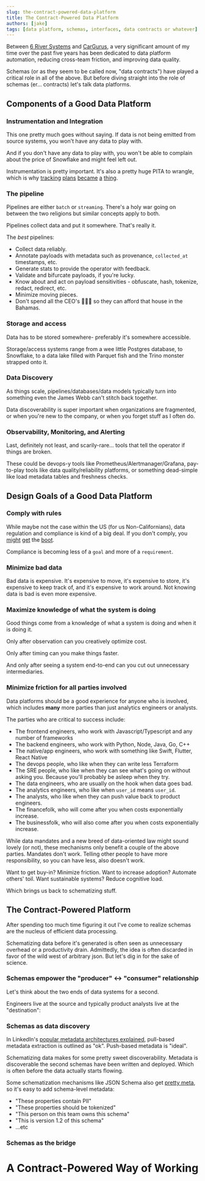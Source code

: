 ```yaml
---
slug: the-contract-powered-data-platform
title: The Contract-Powered Data Platform
authors: [jake]
tags: [data platform, schemas, interfaces, data contracts or whatever]
---
```


Between [6 River Systems](https://6river.com/?utm_source=buz.dev&utm_content=hiitsme) and [CarGurus](https://www.cargurus.com/), a very significant amount of my time over the past five years has been dedicated to data platform automation, reducing cross-team friction, and improving data quality.

Schemas (or as they seem to be called now, "data contracts") have played a critical role in all of the above. But before diving straight into the role of schemas (er... contracts) let's talk data platforms.


## Components of a Good Data Platform

### Instrumentation and Integration

This one pretty much goes without saying. If data is not being emitted from source systems, you won't have any data to play with.

And if you don't have any data to play with, you won't be able to complain about the price of Snowflake and might feel left out.

Instrumentation is pretty important. It's also a pretty huge PITA to wrangle, which is why [tracking](https://segment.com/academy/collecting-data/how-to-create-a-tracking-plan/) [plans](https://amplitude.com/blog/create-tracking-plan) [became](https://www.avo.app/blog/what-is-a-tracking-plan-and-why-do-you-need-one) [a](https://www.indicative.com/resource/data-tracking-plan/) [thing](https://www.trackingplan.com/).

### The pipeline

Pipelines are either `batch` or `streaming`. There's a holy war going on between the two religions but similar concepts apply to both.

Pipelines collect data and put it somewhere. That's really it.

The _best_ pipelines:

- Collect data reliably.
- Annotate payloads with metadata such as provenance, `collected_at` timestamps, etc.
- Generate stats to provide the operator with feedback.
- Validate and bifurcate payloads, if you're lucky.
- Know about and act on payload sensitivities - obfuscate, hash, tokenize, redact, redirect, etc.
- Minimize moving pieces.
- Don't spend all the CEO's 💸💸💸 so they can afford that house in the Bahamas.


### Storage and access

Data has to be stored somewhere- preferably it's somewhere accessible.

Storage/access systems range from a wee little Postgres database, to Snowflake, to a data lake filled with Parquet fish and the Trino monster strapped onto it.

### Data Discovery

As things scale, pipelines/databases/data models typically turn into something even the James Webb can't stitch back together.

Data discoverability is super important when organizations are fragmented, or when you're new to the company, or when you forget stuff as I often do.


### Observability, Monitoring, and Alerting

Last, definitely not least, and scarily-rare... tools that tell the operator if things are broken.

These could be devops-y tools like Prometheus/Alertmanager/Grafana, pay-to-play tools like data quality/reliability platforms, or something dead-simple like load metadata tables and freshness checks.


## Design Goals of a Good Data Platform

### Comply with rules

While maybe not the case within the US (for us Non-Californians), data regulation and compliance is kind of a big deal. If you don't comply, you [might](https://www.wired.com/story/google-analytics-europe-austria-privacy-shield/) [get](https://techcrunch.com/2022/06/23/google-analytics-italy-eu-data-transfers/) the [boot](https://edpb.europa.eu/news/national-news/2022/italian-sa-bans-use-google-analytics-no-adequate-safeguards-data-transfers_en).

Compliance is becoming less of a `goal` and more of a `requirement`.

### Minimize bad data

Bad data is expensive. It's expensive to move, it's expensive to store, it's expensive to keep track of, and it's expensive to work around. Not knowing data is bad is even more expensive.

### Maximize knowledge of what the system is doing

Good things come from a knowledge of what a system is doing and when it is doing it.

Only after observation can you creatively optimize cost.

Only after timing can you make things faster.

And only after seeing a system end-to-end can you cut out unnecessary intermediaries.


### Minimize friction for all parties involved

Data platforms should be a good experience for anyone who is involved, which includes **many** more parties than just analytics engineers or analysts.

The parties who are critical to success include:

- The frontend engineers, who work with Javascript/Typescript and any number of frameworks 
- The backend engineers, who work with Python, Node, Java, Go, C++
- The native/app engineers, who work with something like Swift, Flutter, React Native
- The devops people, who like when they can write less Terraform
- The SRE people, who like when they can see what's going on without asking you. Because you'll probably be asleep when they try.
- The data engineers, who are usually on the hook when data goes bad.
- The analytics engineers, who like when `user_id` means `user_id`.
- The analysts, who like when they can push value back to product engineers.
- The financefolk, who will come after you when costs exponentially increase.
- The businessfolk, who will also come after you when costs exponentially increase.

While data mandates and a new breed of data-oriented law might sound lovely (or not), these mechanisms only benefit a couple of the above parties. Mandates don't work. Telling other people to have more responsibility, so you can have less, also doesn't work.

Want to get buy-in? Minimize friction. Want to increase adoption? Automate others' toil. Want sustainable systems? Reduce cognitive load.

Which brings us back to schematizing stuff.

## The Contract-Powered Platform

After spending too much time figuring it out I've come to realize schemas are the nucleus of efficient data processing.

Schematizing data before it's generated is often seen as unnecessary overhead or a productivity drain. Admittedly, the idea is often discarded in favor of the wild west of arbitrary json. But let's dig in for the sake of science.


### Schemas empower the "producer" <-> "consumer" relationship

Let's think about the two ends of data systems for a second.

Engineers live at the source and typically product analysts live at the "destination":



### Schemas as data discovery

In LinkedIn's [popular metadata architectures explained](https://engineering.linkedin.com/blog/2020/datahub-popular-metadata-architectures-explained), pull-based metadata extraction is outlined as "ok". Push-based metadata is "ideal".

Schematizing data makes for some pretty sweet discoverability.  Metadata is discoverable the second schemas have been written and deployed. Which is often before the data actually starts flowing.

Some schematization mechanisms like JSON Schema also get [pretty meta](https://json-schema.org/specification.html#meta-schemas), so it's easy to add schema-level metadata:

- "These properties contain PII"
- "These properties should be tokenized"
- "This person on this team owns this schema"
- "This is version 1.2 of this schema"
- ...etc


### Schemas as the bridge


### 


# A Contract-Powered Way of Working


